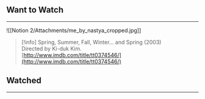 ## Want to Watch

---

![[Notion 2/Attachments/me_by_nastya_сropped.jpg]]

> [!info] Spring, Summer, Fall, Winter... and Spring (2003)  
> Directed by Ki-duk Kim.  
> [http://www.imdb.com/title/tt0374546/](http://www.imdb.com/title/tt0374546/)  

## Watched

---